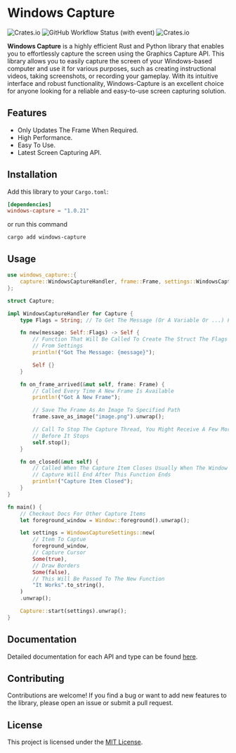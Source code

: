 # Windows Capture
![Crates.io](https://img.shields.io/crates/l/windows-capture) ![GitHub Workflow Status (with event)](https://img.shields.io/github/actions/workflow/status/NiiightmareXD/windows-capture/rust.yml) ![Crates.io](https://img.shields.io/crates/v/windows-capture)

**Windows Capture** is a highly efficient Rust and Python library that enables you to effortlessly capture the screen using the Graphics Capture API. This library allows you to easily capture the screen of your Windows-based computer and use it for various purposes, such as creating instructional videos, taking screenshots, or recording your gameplay. With its intuitive interface and robust functionality, Windows-Capture is an excellent choice for anyone looking for a reliable and easy-to-use screen capturing solution.

## Features

- Only Updates The Frame When Required.
- High Performance.
- Easy To Use.
- Latest Screen Capturing API.

## Installation

Add this library to your `Cargo.toml`:

```toml
[dependencies]
windows-capture = "1.0.21"
```
or run this command

```
cargo add windows-capture
```

## Usage

```rust
use windows_capture::{
    capture::WindowsCaptureHandler, frame::Frame, settings::WindowsCaptureSettings, window::Window,
};

struct Capture;

impl WindowsCaptureHandler for Capture {
    type Flags = String; // To Get The Message (Or A Variable Or ...) From The Settings

    fn new(message: Self::Flags) -> Self {
        // Function That Will Be Called To Create The Struct The Flags Can Be Passed
        // From Settings
        println!("Got The Message: {message}");

        Self {}
    }

    fn on_frame_arrived(&mut self, frame: Frame) {
        // Called Every Time A New Frame Is Available
        println!("Got A New Frame");

        // Save The Frame As An Image To Specified Path
        frame.save_as_image("image.png").unwrap();

        // Call To Stop The Capture Thread, You Might Receive A Few More Frames
        // Before It Stops
        self.stop();
    }

    fn on_closed(&mut self) {
        // Called When The Capture Item Closes Usually When The Window Closes,
        // Capture Will End After This Function Ends
        println!("Capture Item Closed");
    }
}

fn main() {
    // Checkout Docs For Other Capture Items
    let foreground_window = Window::foreground().unwrap();

    let settings = WindowsCaptureSettings::new(
        // Item To Captue
        foreground_window,
        // Capture Cursor
        Some(true),
        // Draw Borders
        Some(false),
        // This Will Be Passed To The New Function
        "It Works".to_string(),
    )
    .unwrap();

    Capture::start(settings).unwrap();
}
```

## Documentation

Detailed documentation for each API and type can be found [here](https://docs.rs/windows-capture).

## Contributing

Contributions are welcome! If you find a bug or want to add new features to the library, please open an issue or submit a pull request.

## License

This project is licensed under the [MIT License](LICENSE).
